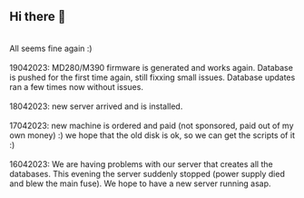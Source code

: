 ## Hi there 👋
<br>
All seems fine again :)
<br><br>
19042023: MD280/M390 firmware is generated and works again. Database is pushed for the first time again, still fixxing small issues. Database updates ran a few times now without issues.
<br><br>
18042023: new server arrived and is installed.
<br><br>
17042023: new machine is ordered and paid (not sponsored, paid out of my own money) :) we hope that the old disk is ok, so we can get the scripts of it :)
<br><br>
16042023: We are having problems with our server that creates all the databases. This evening the server suddenly stopped (power supply died and blew the main fuse). We hope to have a new server running asap.
<br><br>

<!--

**Here are some ideas to get you started:**

🙋‍♀️ A short introduction - what is your organization all about?
🌈 Contribution guidelines - how can the community get involved?
👩‍💻 Useful resources - where can the community find your docs? Is there anything else the community should know?
🍿 Fun facts - what does your team eat for breakfast?
🧙 Remember, you can do mighty things with the power of [Markdown](https://docs.github.com/github/writing-on-github/getting-started-with-writing-and-formatting-on-github/basic-writing-and-formatting-syntax)
-->
